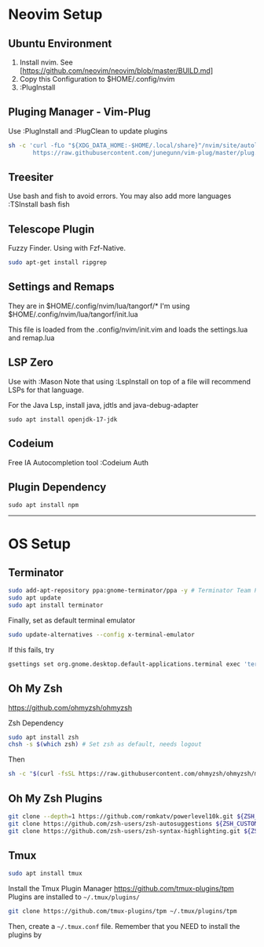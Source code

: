 # Neovim Setup

## Ubuntu Environment
1. Install nvim. See [https://github.com/neovim/neovim/blob/master/BUILD.md]
2. Copy this Configuration to $HOME/.config/nvim
3. :PlugInstall

## Pluging Manager - Vim-Plug
Use :PlugInstall and :PlugClean to update plugins

```sh
sh -c 'curl -fLo "${XDG_DATA_HOME:-$HOME/.local/share}"/nvim/site/autoload/plug.vim --create-dirs \
       https://raw.githubusercontent.com/junegunn/vim-plug/master/plug.vim'
```

## Treesiter
Use bash and fish to avoid errors. You may also add more languages
:TSInstall bash fish


## Telescope Plugin
Fuzzy Finder. Using with Fzf-Native.

```sh
sudo apt-get install ripgrep
```

## Settings and Remaps
They are in $HOME/.config/nvim/lua/tangorf/*
I'm using $HOME/.config/nvim/lua/tangorf/init.lua

This file is loaded from the .config/nvim/init.vim and loads
the settings.lua and remap.lua


## LSP Zero
Use with :Mason 
Note that using :LspInstall on top of a file will recommend LSPs for that language.

For the Java Lsp, install java, jdtls and java-debug-adapter
```
sudo apt install openjdk-17-jdk
```

## Codeium
Free IA Autocompletion tool
:Codeium Auth

## Plugin Dependency
```
sudo apt install npm
```

---



# OS Setup

## Terminator

```sh
sudo add-apt-repository ppa:gnome-terminator/ppa -y # Terminator Team PPA
sudo apt update
sudo apt install terminator
```

Finally, set as default terminal emulator
```sh
sudo update-alternatives --config x-terminal-emulator
```
If this fails, try
```sh
gsettings set org.gnome.desktop.default-applications.terminal exec 'terminator'
```

## Oh My Zsh
https://github.com/ohmyzsh/ohmyzsh

Zsh Dependency
```sh
sudo apt install zsh
chsh -s $(which zsh) # Set zsh as default, needs logout
```

Then
```sh
sh -c "$(curl -fsSL https://raw.githubusercontent.com/ohmyzsh/ohmyzsh/master/tools/install.sh)"
```

## Oh My Zsh Plugins

```sh
git clone --depth=1 https://github.com/romkatv/powerlevel10k.git ${ZSH_CUSTOM:-$HOME/.oh-my-zsh/custom}/themes/powerlevel10k
git clone https://github.com/zsh-users/zsh-autosuggestions ${ZSH_CUSTOM:-~/.oh-my-zsh/custom}/plugins/zsh-autosuggestions
git clone https://github.com/zsh-users/zsh-syntax-highlighting.git ${ZSH_CUSTOM:-~/.oh-my-zsh/custom}/plugins/zsh-syntax-highlighting
```

## Tmux

```sh
sudo apt install tmux
```

Install the Tmux Plugin Manager
https://github.com/tmux-plugins/tpm
Plugins are installed to `~/.tmux/plugins/`

```sh
git clone https://github.com/tmux-plugins/tpm ~/.tmux/plugins/tpm
```
Then, create a `~/.tmux.conf` file.
Remember that you NEED to install the plugins by <Prefix-I>


